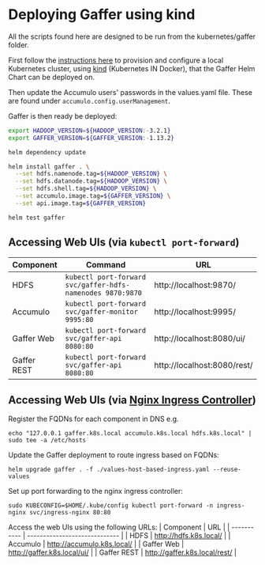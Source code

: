 # Deploying Gaffer using kind
All the scripts found here are designed to be run from the kubernetes/gaffer folder.

First follow the [instructions here](../../kind-deployment.md) to provision and configure a local Kubernetes cluster, using [kind](https://kind.sigs.k8s.io/) (Kubernetes IN Docker), that the Gaffer Helm Chart can be deployed on.

Then update the Accumulo users' passwords in the values.yaml file. These are found under `accumulo.config.userManagement`.

Gaffer is then ready be deployed:

```bash
export HADOOP_VERSION=${HADOOP_VERSION:-3.2.1}
export GAFFER_VERSION=${GAFFER_VERSION:-1.13.2}

helm dependency update

helm install gaffer . \
  --set hdfs.namenode.tag=${HADOOP_VERSION} \
  --set hdfs.datanode.tag=${HADOOP_VERSION} \
  --set hdfs.shell.tag=${HADOOP_VERSION} \
  --set accumulo.image.tag=${GAFFER_VERSION} \
  --set api.image.tag=${GAFFER_VERSION}

helm test gaffer
```


## Accessing Web UIs (via `kubectl port-forward`)

| Component   | Command                                                    | URL                         |
| ----------- | ---------------------------------------------------------- | --------------------------- |
| HDFS        | `kubectl port-forward svc/gaffer-hdfs-namenodes 9870:9870` | http://localhost:9870/      |
| Accumulo    | `kubectl port-forward svc/gaffer-monitor 9995:80`          | http://localhost:9995/      |
| Gaffer Web  | `kubectl port-forward svc/gaffer-api 8080:80`              | http://localhost:8080/ui/   |
| Gaffer REST | `kubectl port-forward svc/gaffer-api 8080:80`              | http://localhost:8080/rest/ |


## Accessing Web UIs (via [Nginx Ingress Controller](https://github.com/kubernetes/ingress-nginx))

Register the FQDNs for each component in DNS e.g.
```
echo "127.0.0.1 gaffer.k8s.local accumulo.k8s.local hdfs.k8s.local" | sudo tee -a /etc/hosts
```

Update the Gaffer deployment to route ingress based on FQDNs:
```
helm upgrade gaffer . -f ./values-host-based-ingress.yaml --reuse-values
```

Set up port forwarding to the nginx ingress controller:
```
sudo KUBECONFIG=$HOME/.kube/config kubectl port-forward -n ingress-nginx svc/ingress-nginx 80:80
```

Access the web UIs using the following URLs:
| Component   | URL                           |
| ----------- | ----------------------------- |
| HDFS        | http://hdfs.k8s.local/        |
| Accumulo    | http://accumulo.k8s.local/    |
| Gaffer Web  | http://gaffer.k8s.local/ui/   |
| Gaffer REST | http://gaffer.k8s.local/rest/ |

